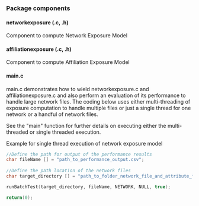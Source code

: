 ### Package components

#### networkexposure (.c, .h)
Component to compute Network Exposure Model

#### affiliationexposure (.c, .h)
Component to compute Affiliation Exposure Model

#### main.c
main.c demonstrates how to wield networkexposure.c and affiliationexposure.c and also perform an evaluation of its performance to handle large network files. The coding below uses either multi-threading of exposure computation to handle multiple files or just a single thread for one network or a handful of network files. 

See the "main" function for further details on executing either the multi-threaded or single threaded execution.

Example for single thread execution of network exposure model

```C
//Define the path for output of the performance results
char fileName [] = "path_to_performance_output.csv";
    
//Define the path location of the network files
char target_directory [] = "path_to_folder_network_file_and_attribute_file";

runBatchTest(target_directory, fileName, NETWORK, NULL, true);

return(0);
```
